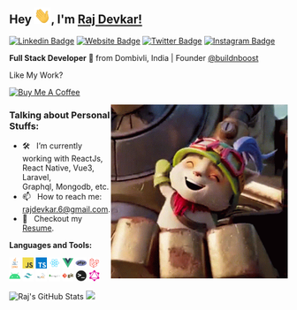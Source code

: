 ## Hey <img src="https://raw.githubusercontent.com/rajdevkar/rajdevkar/master/assets/Hi.gif" width="30px">, I'm [Raj Devkar!](https://github.com/rajdevkar)

[![Linkedin Badge](https://img.shields.io/badge/-LinkedIn-0e76a8?style=flat-square&logo=Linkedin&logoColor=white)](https://linkedin.com/in/rajdevkar)
[![Website Badge](https://img.shields.io/badge/Website-3b5998?style=flat-square&logo=google-chrome&logoColor=white)](https://rajdevkar.dev/)
[![Twitter Badge](https://img.shields.io/badge/-Twitter-00acee?style=flat-square&logo=Twitter&logoColor=white)](https://twitter.com/rajdevkar99)
[![Instagram Badge](https://img.shields.io/badge/-Instagram-e4405f?style=flat-square&logo=Instagram&logoColor=white)](https://instagram.com/rajdevkar99/)

**Full Stack Developer** 🚀 from Dombivli, India | Founder [@buildnboost](https://www.buildnboost.com)

Like My Work?

<a href="https://www.buymeacoffee.com/rajdevkar" target="_blank"><img src="https://cdn.buymeacoffee.com/buttons/v2/default-blue.png" alt="Buy Me A Coffee" height="60px" width="217px" ></a>

<img width="320" align="right" alt="GIF" src="https://raw.githubusercontent.com/rajdevkar/rajdevkar/master/assets/teemo-hi.gif" />

### Talking about Personal Stuffs:

- 🛠 &nbsp; I’m currently working with ReactJs, React Native, Vue3, Laravel, <br /> Graphql, Mongodb, etc.
- 📫 &nbsp; How to reach me: [rajdevkar.6@gmail.com](mailto:rajdevkar@gmail.com).
- 📝 &nbsp; Checkout my [Resume](https://raw.githubusercontent.com/rajdevkar/rajdevkar/master/assets/resume.pdf).


**Languages and Tools:**  

<code><img height="20" src="https://raw.githubusercontent.com/github/explore/80688e429a7d4ef2fca1e82350fe8e3517d3494d/topics/java/java.png"></code>
<code><img height="20" src="https://raw.githubusercontent.com/github/explore/80688e429a7d4ef2fca1e82350fe8e3517d3494d/topics/javascript/javascript.png"></code>
<code><img height="20" src="https://raw.githubusercontent.com/github/explore/80688e429a7d4ef2fca1e82350fe8e3517d3494d/topics/typescript/typescript.png"></code>
<code><img height="20" src="https://raw.githubusercontent.com/github/explore/80688e429a7d4ef2fca1e82350fe8e3517d3494d/topics/react/react.png"></code>
<code><img height="20" src="https://raw.githubusercontent.com/github/explore/80688e429a7d4ef2fca1e82350fe8e3517d3494d/topics/vue/vue.png"></code>
<code><img height="20" src="https://raw.githubusercontent.com/github/explore/80688e429a7d4ef2fca1e82350fe8e3517d3494d/topics/php/php.png"></code>
<code><img height="20" src="https://raw.githubusercontent.com/github/explore/80688e429a7d4ef2fca1e82350fe8e3517d3494d/topics/laravel/laravel.png"></code>
<code><img height="20" src="https://raw.githubusercontent.com/github/explore/80688e429a7d4ef2fca1e82350fe8e3517d3494d/topics/android/android.png"></code> 
<code><img height="20" src="https://raw.githubusercontent.com/github/explore/80688e429a7d4ef2fca1e82350fe8e3517d3494d/topics/tailwind/tailwind.png"></code>
<code><img height="20" src="https://raw.githubusercontent.com/github/explore/80688e429a7d4ef2fca1e82350fe8e3517d3494d/topics/mysql/mysql.png"></code>
<code><img height="20" src="https://raw.githubusercontent.com/github/explore/80688e429a7d4ef2fca1e82350fe8e3517d3494d/topics/mongodb/mongodb.png"></code>
<code><img height="20" src="https://raw.githubusercontent.com/github/explore/80688e429a7d4ef2fca1e82350fe8e3517d3494d/topics/git/git.png"></code>
<code><img height="20" src="https://raw.githubusercontent.com/github/explore/80688e429a7d4ef2fca1e82350fe8e3517d3494d/topics/terminal/terminal.png"></code> 
<code><img height="20" src="https://raw.githubusercontent.com/github/explore/80688e429a7d4ef2fca1e82350fe8e3517d3494d/topics/graphql/graphql.png"></code> 

<img src="https://github-readme-stats.vercel.app/api?username=rajdevkar&show_icons=true&hide_border=true&count_private=true&theme=radical" alt="Raj's GitHub Stats">

<img height="180em" src="https://github-readme-streak-stats.herokuapp.com/?user=rajdevkar&hide_border=true&theme=radical" />
